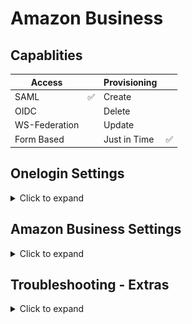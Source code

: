 # Amazon Business

## Capablities

| Access |	| Provisioning |	|
|--|--|--|--|
| SAML | ✅ | Create |	|
| OIDC | | Delete |	|
| WS-Federation |  | Update |	|
| Form Based |  |   Just in Time	| ✅	|

## Onelogin Settings
<details>
<summary>Click to expand</summary>

| :zap: The example used is **.co.uk** but it will work with any domain.   |
|-----------------------------------------|


- Applications -> <span style="color:red">Add App</span>.
- SAML Custom Connector (Advanced)

### Info
- Amazon Business (Country)
- Icons 

### Configuration

First Header  | Second Header
------------- | -------------
RelayState  | 
Audience (EntityID)  | `https://www.amazon.co.uk`
Recipient  | `https://www.amazon.co.uk/bb/feature/sso/action/3p_redirect?idpId=1234`
ACS (Consumer) URL Validator*  | `^https:\/\/www\.amazon\.co\.uk\/bb\/feature\/sso\/action\/3p_redirect$`
ACS (Consumer) URL*  | `https://www.amazon.co.uk/bb/feature/sso/action/3p_redirect?idpId=1234`
Single Logout URL  | 
Login URL  | `https://www.amazon.co.uk/bb/feature/sso/action/3p_redirect?idpId=1234`
SAML not valid before  | 3
SAML not valid on or after  | 3
SAML initiater  | OneLogin
SAML nameID format  | Email
SAML issuer type  | Specific
SAML signature element  | Response
Encrypt assertion  | [ ]
SAML encryption method  | TRIPLEDES-CBC
Send NameID Format in SLO Request  | [ ]
Sign SLO Request  | [ ]
SAML sessionNotOnOrAfter  | 1440
Generate AttributeValue tag for empty values  | [ ]
Sign SLO Response  | [ ]
SAML Encryption  | 

## Parameters

| SAML Custom Connector (Advanced) Field      | Value |
| ----------- | ----------- |
| NameID (fka Email)     | Email       |
| email   | Email `*`       |
| fname   | First Name `*`        |
| lname   | Last Name `*`        |

`*` ☑️ Include in SAML assertion

## Rules

## SSO

## Acess

Assign it to yourself for testing

## Users

## Privileges

</details>

## Amazon Business Settings

<details>
<summary>Click to expand</summary>

![amazon_bus_connection_data](img/amazon_bus_1.png)

</details>


## Troubleshooting - Extras

<details>
<summary>Click to expand</summary>

Error:

`Assertions could not be parsed from the request. Ensure the assertions are being sent and are encrypted by the IDP.`

- Make sure **Encyrpt Assertion** is unticked in the Onelogin Settings (yes, unticked)

### Multiple Companies

If you have users with access to multiple companies you can't use the same email address. Amazon will tell you the email "Is already a memeber of another company.

- Create another SAML Custom Conenctor with the same steps above.

- Then OneLogin Macros to the rescue!
https://onelogin.service-now.com/kb_view_customer.do?sysparm_article=KB0010609

Go the Parameters and change the SAML Custom Connector...

Let's say you want **john.doe+custom@onelogin.com**

**NameID** -> Value -> Macro and `{username}+custom@{email_domain_part}`
<br>

**email** -> Value -> Macro and `{username}+custom@{email_domain_part}`

This is assuming the username is `john.doe` and the email domain is `onelogin.com`

Should look like the below
<p>

![amazon_bus_connection_data](img/amazon_bus_2.png)
</p>
</details>
